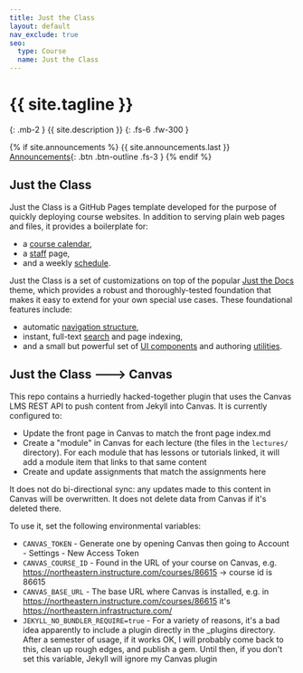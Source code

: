 ```yaml
---
title: Just the Class
layout: default
nav_exclude: true
seo:
  type: Course
  name: Just the Class
---
```


# {{ site.tagline }}
{: .mb-2 }
{{ site.description }}
{: .fs-6 .fw-300 }

{% if site.announcements %}
{{ site.announcements.last }}
[Announcements](announcements.md){: .btn .btn-outline .fs-3 }
{% endif %}

## Just the Class

Just the Class is a GitHub Pages template developed for the purpose of quickly deploying course websites. In addition to serving plain web pages and files, it provides a boilerplate for:

- a [course calendar](calendar.md),
- a [staff](staff.md) page,
- and a weekly [schedule](schedule.md).

Just the Class is a set of customizations on top of the popular [Just the Docs](https://github.com/pmarsceill/just-the-docs) theme, which provides a robust and thoroughly-tested foundation that makes it easy to extend for your own special use cases. These foundational features include:

- automatic [navigation structure](https://pmarsceill.github.io/just-the-docs/docs/navigation-structure/),
- instant, full-text [search](https://pmarsceill.github.io/just-the-docs/docs/search/) and page indexing,
- and a small but powerful set of [UI components](https://pmarsceill.github.io/just-the-docs/docs/ui-components) and authoring [utilities](https://pmarsceill.github.io/just-the-docs/docs/utilities).

## Just the Class ---> Canvas
This repo contains a hurriedly hacked-together plugin that uses the Canvas LMS REST API to push content from Jekyll into Canvas. It is currently configured to:
* Update the front page in Canvas to match the front page index.md
* Create a "module" in Canvas for each lecture (the files in the `lectures/` directory). For each module that has lessons or tutorials linked, it will add a module item that links to that same content
* Create and update assignments that match the assignments here

It does not do bi-directional sync: any updates made to this content in Canvas will be overwritten. It does not delete data from Canvas if it's deleted there.

To use it, set the following environmental variables:
* `CANVAS_TOKEN` - Generate one by opening Canvas then going to Account - Settings - New Access Token
* `CANVAS_COURSE_ID` - Found in the URL of your course on Canvas, e.g. https://northeastern.instructure.com/courses/86615 -> course id is 86615
* `CANVAS_BASE_URL` - The base URL where Canvas is installed, e.g. in https://northeastern.instructure.com/courses/86615 it's https://northeastern.infrastructure.com/
* `JEKYLL_NO_BUNDLER_REQUIRE=true` - For a variety of reasons, it's a bad idea apparently to include a plugin directly in the _plugins directory. After a semester of usage, if it works OK, I will probably come back to this, clean up rough edges, and publish a gem. Until then, if you don't set this variable, Jekyll will ignore my Canvas plugin
